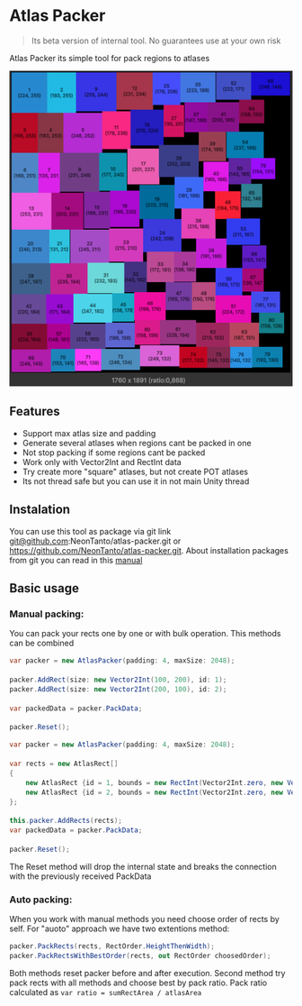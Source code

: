 # Atlas Packer

> Its beta version of internal tool. No guarantees use at your own risk

Atlas Packer its simple tool for pack regions to atlases

![](.ReadmeImages/Img_1.png)

## Features

- Support max atlas size and padding
- Generate several atlases when regions cant be packed in one
- Not stop packing if some regions cant be packed
- Work only with Vector2Int and RectInt data
- Try create more "square" atlases, but not create POT atlases
- Its not thread safe but you can use it in not main Unity thread

## Instalation

You can use this tool as package via git link git@github.com:NeonTanto/atlas-packer.git or https://github.com/NeonTanto/atlas-packer.git. About installation packages from git you can read in this [manual](https://docs.unity3d.com/Manual/upm-ui-giturl.html)

## Basic usage

### Manual packing:

You can pack your rects one by one or with bulk operation. This methods can be combined

```cs
var packer = new AtlasPacker(padding: 4, maxSize: 2048);

packer.AddRect(size: new Vector2Int(100, 200), id: 1);
packer.AddRect(size: new Vector2Int(200, 100), id: 2);

var packedData = packer.PackData;

packer.Reset();
```

```cs
var packer = new AtlasPacker(padding: 4, maxSize: 2048);

var rects = new AtlasRect[]
{
    new AtlasRect {id = 1, bounds = new RectInt(Vector2Int.zero, new Vector2Int(100, 200))},
    new AtlasRect {id = 2, bounds = new RectInt(Vector2Int.zero, new Vector2Int(200, 100))}
};

this.packer.AddRects(rects);
var packedData = packer.PackData;

packer.Reset();
```

The Reset method will drop the internal state and breaks the connection with the previously received PackData

### Auto packing:

When you work with manual methods you need choose order of rects by self. For "auoto" approach we have two extentions method:

```cs
packer.PackRects(rects, RectOrder.HeightThenWidth);
packer.PackRectsWithBestOrder(rects, out RectOrder choosedOrder);
```

Both methods reset packer before and after execution. Second method try pack rects with all methods and choose best by pack ratio. Pack ratio calculated as `var ratio = sumRectArea / atlasArea`

